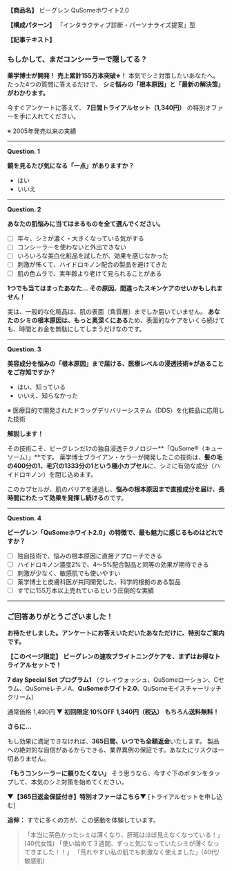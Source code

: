 **【商品名】**
ビーグレン QuSomeホワイト2.0

**【構成パターン】**
「インタラクティブ診断・パーソナライズ提案」型

**【記事テキスト】**

### **もしかして、まだコンシーラーで隠してる？**

**薬学博士が開発！**
**売上累計155万本突破※！**
本気でシミ対策したいあなたへ。
たった4つの質問に答えるだけで、
**シミ悩みの「根本原因」と「最新の解決策」がわかります。**

今すぐアンケートに答えて、
**7日間トライアルセット（1,340円）**
の特別オファーを手に入れてください。

※ 2005年発売以来の実績

---

**Question. 1**

**鏡を見るたび気になる「一点」がありますか？**

- はい
- いいえ

---

**Question. 2**

**あなたの肌悩みに当てはまるものを全て選んでください。**

- [ ] 年々、シミが濃く・大きくなっている気がする
- [ ] コンシーラーを使わないと外出できない
- [ ] いろいろな美白化粧品を試したが、効果を感じなかった
- [ ] 刺激が怖くて、ハイドロキノン配合の製品を避けてきた
- [ ] 肌の色ムラで、実年齢より老けて見られることがある

**1つでも当てはまったあなた…**
**その原因、間違ったスキンケアのせいかもしれません！**

実は、一般的な化粧品は、肌の表面（角質層）までしか届いていません。
**あなたのシミの根本原因は、もっと奥深くにある**ため、表面的なケアをいくら続けても、時間とお金を無駄にしてしまうだけなのです。

---

**Question. 3**

**美容成分を悩みの「根本原因」まで届ける、医療レベルの浸透技術※があることをご存知ですか？**

- はい、知っている
- いいえ、知らなかった

※ 医療目的で開発されたドラッグデリバリーシステム（DDS）を化粧品に応用した技術

**解説します！**

その技術こそ、ビーグレンだけの独自浸透テクノロジー**「QuSome®（キューソーム）」**です。
薬学博士ブライアン・ケラーが開発したこの技術は、**髪の毛の400分の1、毛穴の1333分の1という極小カプセル**に、シミに有効な成分（ハイドロキノン）を閉じ込めます。

このカプセルが、肌のバリアを通過し、**悩みの根本原因まで直接成分を届け、長時間にわたって効果を発揮し続ける**のです。

---

**Question. 4**

**ビーグレン「QuSomeホワイト2.0」の特徴で、最も魅力に感じるものはどれですか？**

- [ ] 独自技術で、悩みの根本原因に直接アプローチできる
- [ ] ハイドロキノン濃度2%で、4〜5%配合製品と同等の効果が期待できる
- [ ] 刺激が少なく、敏感肌でも使いやすい
- [ ] 薬学博士と皮膚科医が共同開発した、科学的根拠のある製品
- [ ] すでに155万本以上売れているという圧倒的な実績

---

### **ご回答ありがとうございました！**

**お待たせしました。アンケートにお答えいただいたあなただけに、特別なご案内です。**

**【このページ限定】**
**ビーグレンの速攻ブライトニングケアを、まずはお得なトライアルセットで！**

**7 day Special Set プログラム1**
（クレイウォッシュ、QuSomeローション、Cセラム、QuSomeレチノA、**QuSomeホワイト2.0**、QuSomeモイスチャーリッチクリーム）

通常価格 1,490円
▼
**初回限定 10%OFF**
**1,340円（税込）**
**もちろん送料無料！**

**さらに…**

もし効果に満足できなければ、**365日間、いつでも全額返金**いたします。
製品への絶対的な自信があるからできる、業界異例の保証です。あなたにリスクは一切ありません。

**「もうコンシーラーに頼りたくない」**
そう思うなら、今すぐ下のボタンをタップして、本気のシミ対策を始めてください。

**▼【365日返金保証付き】特別オファーはこちら▼**
[トライアルセットを申し込む]

**追伸：**
すでに多くの方が、この感動を体験しています。

> 「本当に茶色かったシミは薄くなり、肝斑はほぼ見えなくなっている！」(40代女性)
> 「使い始めて３週間、ずっと気になっていたシミが薄くなってきました！！」
> 「荒れやすい私の肌でも刺激なく使えました」(40代/敏感肌)
